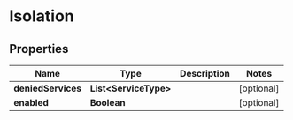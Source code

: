 

# Isolation


## Properties

| Name | Type | Description | Notes |
|------------ | ------------- | ------------- | -------------|
|**deniedServices** | **List&lt;ServiceType&gt;** |  |  [optional] |
|**enabled** | **Boolean** |  |  [optional] |



